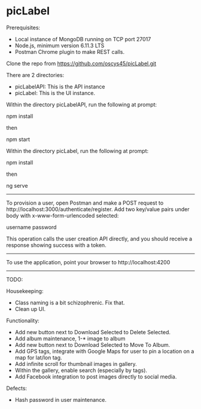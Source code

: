 # picLabel
Prerequisites:
- Local instance of MongoDB running on TCP port 27017
- Node.js, minimum version 6.11.3 LTS
- Postman Chrome plugin to make REST calls.

Clone the repo from https://github.com/oscys45/picLabel.git

There are 2 directories:
- picLabelAPI:  This is the API instance
- picLabel:  This is the UI instance.

Within the directory picLabelAPI, run the following at prompt:

npm install

then

npm start

Within the directory picLabel, run the following at prompt:

npm install

then

ng serve 

------

To provision a user, open Postman and make a POST request to http://localhost:3000/authenticate/register.  Add two key/value pairs under body with x-www-form-urlencoded selected:

username <the username you wish to use>
password <the password you wish to use>

This operation calls the user creation API directly, and you should receive a response showing success with a token.

------

To use the application, point your browser to http://localhost:4200

------

TODO:

Housekeeping:
- Class naming is a bit schizophrenic.  Fix that.
- Clean up UI.

Functionality:
- Add new button next to Download Selected to Delete Selected.
- Add album maintenance, 1-* image to album
- Add new button next to Download Selected to Move To Album.
- Add GPS tags, integrate with Google Maps for user to pin a location on a map for lat/lon tag.
- Add infinite scroll for thumbnail images in gallery.
- Within the gallery, enable search (especially by tags).
- Add Facebook integration to post images directly to social media.

Defects:
- Hash password in user maintenance. 
